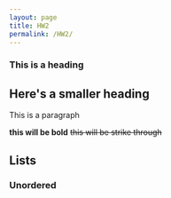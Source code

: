 ```yaml
---
layout: page
title: HW2
permalink: /HW2/
---
```

### This is a heading
## Here's a smaller heading
This is a paragraph

**this will be bold** ~~this will be strike through~~

## Lists

### Unordered
